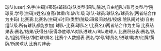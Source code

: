 球队(user):名字(主码)/密码/邮箱/球队类型(班队,院对,自由组队)/账号类型/学院
球员:学号(主码)/姓名/身高/体重/年龄/年级
球队-球员:球队名/球员名(两者结合作为主码)
比赛表:比赛名(主码)/时间/类型(院级:班级间对战/校级:院队间对战/自由组队级:所有球队都能参加)
球队-比赛:球队名/比赛名()两者结合作为主码
比赛结果表:赛名/结果/获得分/获得净胜球/A对队进球人/B队进球人
比赛积分表:赛名/队名/组别/积分/净胜球/排名
比赛个人数据表:赛名/学号/球员名/进球/助攻/红牌/黄牌/所属球队
比赛对阵表:
